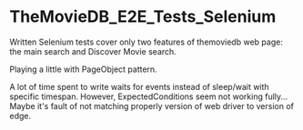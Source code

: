 # TheMovieDB_E2E_Tests_Selenium
Written Selenium tests cover only two features of themoviedb web page: the main search and Discover Movie search.

Playing a little with PageObject pattern.

A lot of time spent to write waits for events instead of sleep/wait with specific timespan. However, ExpectedConditions seem not working fully... Maybe it's fault of not matching properly version of web driver to version of edge.
